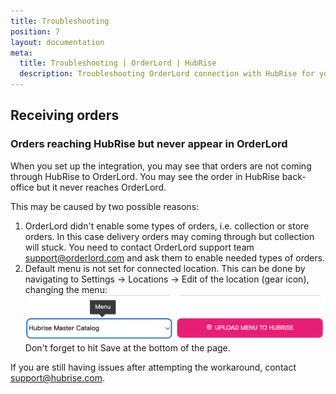 ```yaml
---
title: Troubleshooting
position: 7
layout: documentation
meta:
  title: Troubleshooting | OrderLord | HubRise
  description: Troubleshooting OrderLord connection with HubRise for your EPOS and other apps to work as a cohesive whole. Connect apps and synchronise your data.
---
```


## Receiving orders

### Orders reaching HubRise but never appear in OrderLord

When you set up the integration, you may see that orders are not coming through HubRise to OrderLord. You may see the order in HubRise back-office but it never reaches OrderLord.

This may be caused by two possible reasons:
1. OrderLord didn't enable some types of orders, i.e. collection or store orders. In this case delivery orders may coming through but collection will stuck. You need to contact OrderLord support team [support@orderlord.com](mailto:support@orderlord.com) and ask them to enable needed types of orders.
2. Default menu is not set for connected location. This can be done by navigating to Settings -> Locations -> Edit of the location (gear icon), changing the menu:
![Set default menu](../images/001-en-orderlord-set-master-menu.png)
Don't forget to hit Save at the bottom of the page.

If you are still having issues after attempting the workaround, contact [support@hubrise.com](mailto:support@hubrise.com).
